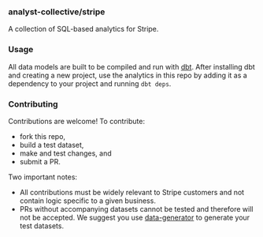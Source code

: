 ### analyst-collective/stripe

A collection of SQL-based analytics for Stripe.

### Usage

All data models are built to be compiled and run with [dbt](https://github.com/analyst-collective/dbt). After installing dbt and creating a new project, use the analytics in this repo by adding it as a dependency to your project and running `dbt deps`.

### Contributing
Contributions are welcome! To contribute:
- fork this repo,
- build a test dataset,
- make and test changes, and
- submit a PR.

Two important notes:
- All contributions must be widely relevant to Stripe customers and not contain logic specific to a given business.
- PRs without accompanying datasets cannot be tested and therefore will not be accepted. We suggest you use [data-generator](https://github.com/analyst-collective/data-generator) to generate your test datasets.
